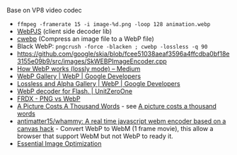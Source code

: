 Base on VP8 video codec

- `ffmpeg -framerate 15 -i image-%d.png -loop 128 animation.webp`
- [WebPJS](http://webpjs.appspot.com/) (client side decoder lib)
- [cwebp](https://developers.google.com/speed/webp/docs/cwebp) (Compress an image file to a WebP file)
- Black WebP: `pngcrush -force -blacken ; cwebp -lossless -q 90`
- https://github.com/google/skia/blob/fcee51038aeaf3596a4ffcdba0bf18e3155e09b9/src/images/SkWEBPImageEncoder.cpp
- [How WebP works (lossly mode) – Medium](https://medium.com/@duhroach/how-webp-works-lossly-mode-33bd2b1d0670)
- [WebP Gallery  |  WebP  |  Google Developers](https://developers.google.com/speed/webp/gallery1)
- [Lossless and Alpha Gallery  |  WebP  |  Google Developers](https://developers.google.com/speed/webp/gallery2)
- [WebP decoder for Flash. | UnitZeroOne](http://unitzeroone.com/blog/2011/11/20/webp-decoder-for-flash/)
- [FRDX - PNG vs WebP](http://frdx.free.fr/png_vs_webp.htm)
- [A Picture Costs A Thousand Words](http://www.slideshare.net/guypod/a-picture-costs-a-thousand-words18062013/44) - see [A picture costs a thousand words](a-20picture-20costs-20a-20thousand-20words-130619124428-phpapp01.pdf#page=44)
- [antimatter15/whammy: A real time javascript webm encoder based on a canvas hack](https://github.com/antimatter15/whammy) - Convert WebP to WebM (1 frame movie), this allow a browser that support WebM but not WebP to ready it.
- [Essential Image Optimization](https://images.guide/#what-is-webp)